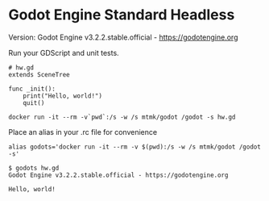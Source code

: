 # Godot Engine Standard Headless

Version: Godot Engine v3.2.2.stable.official - https://godotengine.org

Run your GDScript and unit tests.

```
# hw.gd
extends SceneTree

func _init():
    print("Hello, world!")
    quit()
```

```
docker run -it --rm -v`pwd`:/s -w /s mtmk/godot /godot -s hw.gd
```

Place an alias in your .rc file for convenience
```
alias godots='docker run -it --rm -v $(pwd):/s -w /s mtmk/godot /godot -s'

$ godots hw.gd
Godot Engine v3.2.2.stable.official - https://godotengine.org

Hello, world!
```
